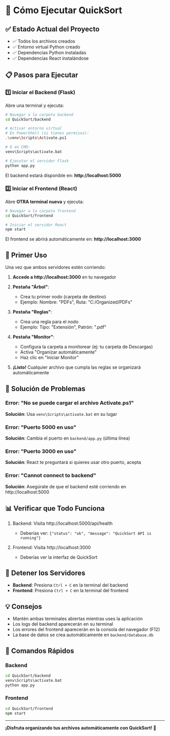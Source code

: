 # 🚀 Cómo Ejecutar QuickSort

## ✅ Estado Actual del Proyecto

- ✅ Todos los archivos creados
- ✅ Entorno virtual Python creado
- ✅ Dependencias Python instaladas
- ✅ Dependencias React instalándose

## 📋 Pasos para Ejecutar

### 1️⃣ Iniciar el Backend (Flask)

Abre una terminal y ejecuta:

```bash
# Navegar a la carpeta backend
cd QuickSort/backend

# Activar entorno virtual
# En PowerShell (si tienes permisos):
.\venv\Scripts\Activate.ps1

# O en CMD:
venv\Scripts\activate.bat

# Ejecutar el servidor Flask
python app.py
```

El backend estará disponible en: **http://localhost:5000**

### 2️⃣ Iniciar el Frontend (React)

Abre **OTRA terminal nueva** y ejecuta:

```bash
# Navegar a la carpeta frontend
cd QuickSort/frontend

# Iniciar el servidor React
npm start
```

El frontend se abrirá automáticamente en: **http://localhost:3000**

## 🎯 Primer Uso

Una vez que ambos servidores estén corriendo:

1. **Accede a http://localhost:3000** en tu navegador

2. **Pestaña "Árbol"**: 
   - Crea tu primer nodo (carpeta de destino)
   - Ejemplo: Nombre: "PDFs", Ruta: "C:/Organized/PDFs"

3. **Pestaña "Reglas"**:
   - Crea una regla para el nodo
   - Ejemplo: Tipo: "Extensión", Patrón: ".pdf"

4. **Pestaña "Monitor"**:
   - Configura la carpeta a monitorear (ej: tu carpeta de Descargas)
   - Activa "Organizar automáticamente"
   - Haz clic en "Iniciar Monitor"

5. **¡Listo!** Cualquier archivo que cumpla las reglas se organizará automáticamente

## 🔧 Solución de Problemas

### Error: "No se puede cargar el archivo Activate.ps1"
**Solución**: Usa `venv\Scripts\activate.bat` en su lugar

### Error: "Puerto 5000 en uso"
**Solución**: Cambia el puerto en `backend/app.py` (última línea)

### Error: "Puerto 3000 en uso"
**Solución**: React te preguntará si quieres usar otro puerto, acepta

### Error: "Cannot connect to backend"
**Solución**: Asegúrate de que el backend esté corriendo en http://localhost:5000

## 📊 Verificar que Todo Funciona

1. Backend: Visita http://localhost:5000/api/health
   - Deberías ver: `{"status": "ok", "message": "QuickSort API is running"}`

2. Frontend: Visita http://localhost:3000
   - Deberías ver la interfaz de QuickSort

## 🛑 Detener los Servidores

- **Backend**: Presiona `Ctrl + C` en la terminal del backend
- **Frontend**: Presiona `Ctrl + C` en la terminal del frontend

## 💡 Consejos

- Mantén ambas terminales abiertas mientras uses la aplicación
- Los logs del backend aparecerán en su terminal
- Los errores del frontend aparecerán en la consola del navegador (F12)
- La base de datos se crea automáticamente en `backend/database.db`

## 📝 Comandos Rápidos

### Backend
```bash
cd QuickSort/backend
venv\Scripts\activate.bat
python app.py
```

### Frontend
```bash
cd QuickSort/frontend
npm start
```

---

**¡Disfruta organizando tus archivos automáticamente con QuickSort! 🌳**
